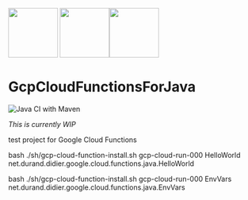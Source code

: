 <img src="https://github.com/didier-durand/CloudRun4Java/blob/master/img/google-cloud.png" height="100">   <img src="https://github.com/didier-durand/CloudRun4Java/blob/master/img/cloud-functions.png" height="100"><img src="https://github.com/didier-durand/CloudRun4Java/blob/master/img/java-logo.png" height="100">

# GcpCloudFunctionsForJava 

![Java CI with Maven](https://github.com/didier-durand/GcpCloudFunctionsForJava/workflows/Java%20CI%20with%20Maven/badge.svg)

*This is currently WIP*

test project for Google Cloud Functions

bash ./sh/gcp-cloud-function-install.sh gcp-cloud-run-000 HelloWorld net.durand.didier.google.cloud.functions.java.HelloWorld

bash ./sh/gcp-cloud-function-install.sh gcp-cloud-run-000 EnvVars net.durand.didier.google.cloud.functions.java.EnvVars


